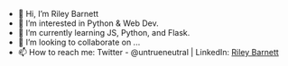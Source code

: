 - 👋 Hi, I’m Riley Barnett
- 👀 I’m interested in Python & Web Dev.
- 🌱 I’m currently learning JS, Python, and Flask.
- 💞️ I’m looking to collaborate on ...
- 📫 How to reach me: Twitter - @untrueneutral | LinkedIn: [Riley Barnett](https://www.linkedin.com/in/rileybarnett/)

<!---
RIloBarnett/RIloBarnett is a ✨ special ✨ repository because its `README.md` (this file) appears on your GitHub profile.
You can click the Preview link to take a look at your changes.
--->
